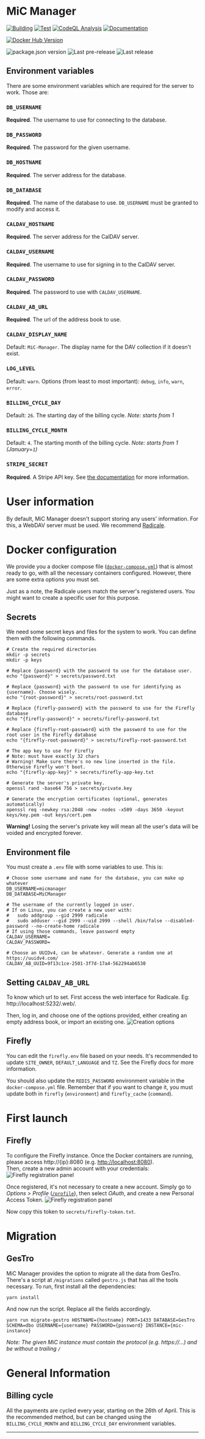 # MiC Manager

[![Building][build-badge]][build-url]
[![Test][test-badge]][test-url]
[![CodeQL Analysis][codeql-badge-url]][codeql-url]
[![Documentation][docs-badge-url]][docs-url]

[![Docker Hub Version][docker-badge-url]][docker-hub-url]

![package.json version][package-version-badge]
![Last pre-release][prerelease-badge]
![Last release][release-badge]

## Environment variables

There are some environment variables which are required for the server to work. Those are:

### `DB_USERNAME`

**Required**. The username to use for connecting to the database.

### `DB_PASSWORD`

**Required**. The password for the given username.

### `DB_HOSTNAME`

**Required**. The server address for the database.

### `DB_DATABASE`

**Required**. The name of the database to use. `DB_USERNAME` must be granted to modify and access it.

### `CALDAV_HOSTNAME`

**Required**. The server address for the CalDAV server.

### `CALDAV_USERNAME`

**Required**. The username to use for signing in to the CalDAV server.

### `CALDAV_PASSWORD`

**Required**. The password to use with `CALDAV_USERNAME`.

### `CALDAV_AB_URL`

**Required**. The url of the address book to use.

### `CALDAV_DISPLAY_NAME`

Default: `MiC-Manager`. The display name for the DAV collection if it doesn't exist.

### `LOG_LEVEL`

Default: `warn`. Options (from least to most important): `debug`, `info`, `warn`, `error`.

### `BILLING_CYCLE_DAY`

Default: `26`. The starting day of the billing cycle. *Note: starts from 1*

### `BILLING_CYCLE_MONTH`

Default: `4`. The starting month of the billing cycle. *Note: starts from 1 (January=`1`)*

### `STRIPE_SECRET`

**Required**. A Stripe API key. See [the documentation](https://stripe.com/docs/keys) for more information.

# User information

By default, MiC Manager doesn't support storing any users' information. For this, a WebDAV server must be used.
We recommend [Radicale](https://radicale.org).

# Docker configuration

We provide you a docker compose file ([`docker-compose.yml`](./docker-compose.yml)) that is almost ready to go, with all
the necessary containers configured. However, there are some extra options you must set.

Just as a note, the Radicale users match the server's registered users. You might want to create a specific user for
this purpose.

## Secrets

We need some secret keys and files for the system to work. You can define them with the following commands.

```shell
# Create the required directories
mkdir -p secrets
mkdir -p keys

# Replace {password} with the password to use for the database user.
echo "{password}" > secrets/password.txt

# Replace {password} with the password to use for identifying as {username}. Choose wisely.
echo "{root-password}" > secrets/root-password.txt

# Replace {firefly-password} with the password to use for the Firefly database
echo "{firefly-password}" > secrets/firefly-password.txt

# Replace {firefly-root-password} with the password to use for the root user in the Firefly database
echo "{firefly-root-password}" > secrets/firefly-root-password.txt

# The app key to use for Firefly
# Note: must have exactly 32 chars
# Warning! Make sure there's no new line inserted in the file. Otherwise Firefly won't boot.
echo "{firefly-app-key}" > secrets/firefly-app-key.txt

# Generate the server's private key.
openssl rand -base64 756 > secrets/private.key

# Generate the encryption certificates (optional, generates automatically)
openssl req -newkey rsa:2048 -new -nodes -x509 -days 3650 -keyout keys/key.pem -out keys/cert.pem
```

**Warning!** Losing the server's private key will mean all the user's data will be voided and encrypted forever.

## Environment file

You must create a `.env` file with some variables to use. This is:

```dotenv
# Choose some username and name for the database, you can make up whatever
DB_USERNAME=micmanager
DB_DATABASE=MiCManager

# The username of the currently logged in user.
# If on Linux, you can create a new user with:
#   sudo addgroup --gid 2999 radicale
#   sudo adduser --gid 2999 --uid 2999 --shell /bin/false --disabled-password --no-create-home radicale
# If using those commands, leave password empty
CALDAV_USERNAME=
CALDAV_PASSWORD=

# Choose an UUIDv4, can be whatever. Generate a random one at https://uuidv4.com/
CALDAV_AB_UUID=9f13c1ce-2501-3f7d-17a4-562294ab6530
```

## Setting `CALDAV_AB_URL`

To know which url to set. First access the web interface for Radicale. Eg: http://localhost:5232/.web/.

Then, log in, and choose one of the options provided, either creating an empty address book, or import an existing one.
![Creation options](./docs/RadicaleCreation.png)

## Firefly

You can edit the `firefly.env` file based on your needs. It's recommended to update `SITE_OWNER`, `DEFAULT_LANGUAGE`
and `TZ`. See the Firefly docs for more information.

You should also update the `REDIS_PASSWORD` environment variable in the `docker-compose.yml` file. Remember that if
you want to change it, you must update both in `firefly` (`environment`) and `firefly_cache` (`command`).

# First launch

## Firefly

To configure the Firefly instance. Once the Docker containers are running, please access http://{ip}:8080 (e.g.
[http://localhost:8080](http://localhost:8080)).\
Then, create a new admin account with your credentials:
![Firefly registration panel](./image/firefly_registration.png)

Once registered, it's not necessary to create a new account. Simply go to *Options > Profile*
([`/profile`](http://localhost:8080/profile)), then select *OAuth*, and create a new Personal Access Token.
![Firefly registration panel](./image/firefly_token.png)

Now copy this token to `secrets/firefly-token.txt`.

# Migration

## GesTro

MiC Manager provides the option to migrate all the data from GesTro. There's a script at `/migrations` called
`gestro.js` that has all the tools necessary. To run, first install all the dependencies:

```shell
yarn install
```

And now run the script. Replace all the fields accordingly.

```shell
yarn run migrate-gestro HOSTNAME={hostname} PORT=1433 DATABASE=GesTro SCHEMA=dbo USERNAME={username} PASSWORD={password} INSTANCE={mic-instance}
```

*Note: The given MiC instance must contain the protocol (e.g. https://...) and be without a trailing `/`*

# General Information

## Billing cycle

All the payments are cycled every year, starting on the 26th of April. This is the recommended method, but can be
changed using the `BILLING_CYCLE_MONTH` and `BILLING_CYCLE_DAY` environment variables.

---

[codeql-badge-url]: https://img.shields.io/github/workflow/status/ArnyminerZ/MiC-Manager/CodeQL?label=CodeQL&style=for-the-badge&logo=github

[codeql-url]:https://github.com/ArnyminerZ/MiC-Manager/security/code-scanning

[docker-badge-url]: https://img.shields.io/docker/v/arnyminerz/mic_manager?style=for-the-badge&logo=docker

[docker-hub-url]: https://hub.docker.com/repository/docker/arnyminerz/mic_manager

[package-version-badge]: https://img.shields.io/github/package-json/v/ArnyminerZ/MiC-Manager?label=Dev%20Version&logo=github&style=for-the-badge

[prerelease-badge]: https://img.shields.io/github/v/release/ArnyminerZ/MiC-Manager?include_prereleases&label=Last%20Pre-Release&logo=github&style=for-the-badge

[release-badge]: https://img.shields.io/github/v/release/ArnyminerZ/MiC-Manager?label=Last%20Release&logo=github&style=for-the-badge

[releases-url]: https://github.com/ArnyminerZ/MiC-Manager/releases

[build-badge]: https://img.shields.io/github/workflow/status/ArnyminerZ/MiC-Manager/docker-ci?style=for-the-badge

[build-url]: https://github.com/ArnyminerZ/MiC-Manager/actions/workflows/docker-ci.yml

[test-badge]: https://img.shields.io/github/workflow/status/ArnyminerZ/MiC-Manager/Test?style=for-the-badge&label=Test

[test-url]: https://github.com/ArnyminerZ/MiC-Manager/actions/workflows/test.yml

[docs-url]: http://arnaumora.me/MiC-Manager/

[docs-badge-url]: https://img.shields.io/github/workflow/status/Arnyminerz/MiC-Manager/Deploy%20static%20content%20to%20Pages?label=Documentation&style=for-the-badge&logo=swagger

